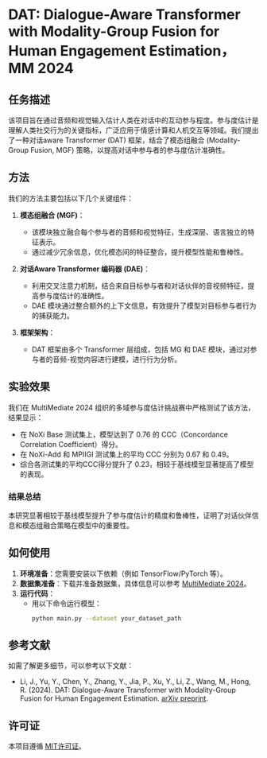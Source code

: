 # DAT: Dialogue-Aware Transformer with Modality-Group Fusion for Human Engagement Estimation， MM 2024

## 任务描述

该项目旨在通过音频和视觉输入估计人类在对话中的互动参与程度。参与度估计是理解人类社交行为的关键指标，广泛应用于情感计算和人机交互等领域。我们提出了一种对话aware Transformer (DAT) 框架，结合了模态组融合 (Modality-Group Fusion, MGF) 策略，以提高对话中参与者的参与度估计准确性。

## 方法

我们的方法主要包括以下几个关键组件：

1. **模态组融合 (MGF)**：
   - 该模块独立融合每个参与者的音频和视觉特征，生成深层、语言独立的特征表示。
   - 通过减少冗余信息，优化模态间的特征整合，提升模型性能和鲁棒性。

2. **对话Aware Transformer 编码器 (DAE)**：
   - 利用交叉注意力机制，结合来自目标参与者和对话伙伴的音视频特征，提高参与度估计的准确性。
   - DAE 模块通过整合额外的上下文信息，有效提升了模型对目标参与者行为的捕获能力。

3. **框架架构**：
   - DAT 框架由多个 Transformer 层组成，包括 MG 和 DAE 模块，通过对参与者的音频-视觉内容进行建模，进行行为分析。

## 实验效果

我们在 MultiMediate 2024 组织的多域参与度估计挑战赛中严格测试了该方法，结果显示：

- 在 NoXi Base 测试集上，模型达到了 0.76 的 CCC（Concordance Correlation Coefficient）得分。
- 在 NoXi-Add 和 MPIIGI 测试集上的平均 CCC 分别为 0.67 和 0.49。
- 综合各测试集的平均CCC得分提升了 0.23，相较于基线模型显著提高了模型的表现。

### 结果总结

本研究显著相较于基线模型提升了参与度估计的精度和鲁棒性，证明了对话伙伴信息和模态组融合策略在模型中的重要性。

## 如何使用

1. **环境准备**：您需要安装以下依赖（例如 TensorFlow/PyTorch 等）。
2. **数据集准备**：下载并准备数据集，具体信息可以参考 [MultiMediate 2024](https://doi.org/10.1145/3664647.3689004)。
3. **运行代码**：
   - 用以下命令运行模型：
     ```bash
     python main.py --dataset your_dataset_path
     ```

## 参考文献

如需了解更多细节，可以参考以下文献：
- Li, J., Yu, Y., Chen, Y., Zhang, Y., Jia, P., Xu, Y., Li, Z., Wang, M., Hong, R. (2024). DAT: Dialogue-Aware Transformer with Modality-Group Fusion for Human Engagement Estimation. [arXiv preprint](https://arxiv.org/abs/xxxx.xxxxx).

## 许可证

本项目遵循 [MIT许可证](LICENSE)。



